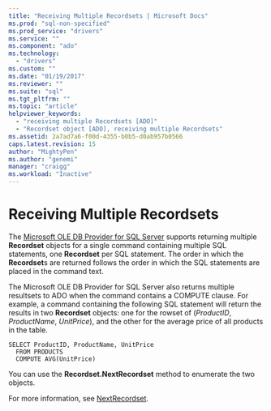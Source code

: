 ```yaml
---
title: "Receiving Multiple Recordsets | Microsoft Docs"
ms.prod: "sql-non-specified"
ms.prod_service: "drivers"
ms.service: ""
ms.component: "ado"
ms.technology:
  - "drivers"
ms.custom: ""
ms.date: "01/19/2017"
ms.reviewer: ""
ms.suite: "sql"
ms.tgt_pltfrm: ""
ms.topic: "article"
helpviewer_keywords: 
  - "receiving multiple Recordsets [ADO]"
  - "Recordset object [ADO], receiving multiple Recordsets"
ms.assetid: 2a7ad7a6-f00d-4355-b0b5-d0ab957b0566
caps.latest.revision: 15
author: "MightyPen"
ms.author: "genemi"
manager: "craigg"
ms.workload: "Inactive"
---
```

# Receiving Multiple Recordsets
The [Microsoft OLE DB Provider for SQL Server](../../../ado/guide/appendixes/microsoft-ole-db-provider-for-sql-server.md) supports returning multiple **Recordset** objects for a single command containing multiple SQL statements, one **Recordset** per SQL statement. The order in which the **Recordset**s are returned follows the order in which the SQL statements are placed in the command text.  
  
 The Microsoft OLE DB Provider for SQL Server also returns multiple resultsets to ADO when the command contains a COMPUTE clause. For example, a command containing the following SQL statement will return the results in two **Recordset** objects: one for the rowset of (*ProductID*, *ProductName*, *UnitPrice*), and the other for the average price of all products in the table.  
  
```  
SELECT ProductID, ProductName, UnitPrice   
  FROM PRODUCTS   
  COMPUTE AVG(UnitPrice)  
```  
  
 You can use the **Recordset.NextRecordset** method to enumerate the two objects.  
  
 For more information, see [NextRecordset](../../../ado/reference/ado-api/nextrecordset-method-ado.md).
